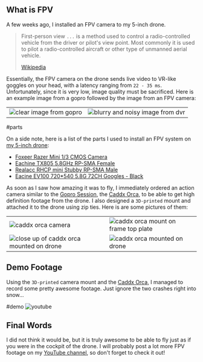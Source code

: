## What is FPV

A few weeks ago, I installed an FPV camera to my 5-inch drone.

> First-person view `...` is a method used to control a radio-controlled vehicle from the driver or pilot's view point. Most commonly it is used to pilot a radio-controlled aircraft or other type of unmanned aerial vehicle.
>
> [Wikipedia](<https://en.wikipedia.org/wiki/First-person_view_(radio_control)>)

Essentially, the FPV camera on the drone sends live video to VR-like goggles on your head, with a latency ranging from `22 - 35 ms`. Unfortunately, since it is very low, image quality must be sacrificed. Here is an example image from a gopro followed by the image from an FPV camera:

|                                                     |                                                            |
| --------------------------------------------------- | ---------------------------------------------------------- |
| ![clear image from gopro](HD-Footage/gopro.min.jpg) | ![blurry and noisy image from dvr](HD-Footage/dvr.min.jpg) |

#parts

On a side note, here is a list of the parts I used to install an FPV system on [my 5-inch drone](../98772/):

- [Foxeer Razer Mini 1/3 CMOS Camera](https://www.banggood.com/Foxeer-Razer-Mini-13-CMOS-HD-5MP-2_1mm-M12-Lens-1200TVL-43169-NTSCPAL-Switchable-FPV-Camera-For-RC-Drone-p-1578759.html?akmClientCountry=CA&rmmds=cart_middle_products&ID=6269620530498522237&cur_warehouse=USA)
- [Eachine TX805 5.8GHz RP-SMA Female](https://www.banggood.com/Eachine-TX805-5_8G-40CH-25-or-200-or-600-or-800mW-FPV-Transmitter-TX-LED-Display-Support-OSD-or-Pitmode-or-Smart-Audio-p-1333984.html?rmmds=search&ID=512671&cur_warehouse=USA)
- [Realacc RHCP mini Stubby RP-SMA Male](https://www.banggood.com/Realacc-RHCP-Super-mini-AXII-Stubby-5_8GHz-1_6dBi-Antenna-For-TX-RX-Fatshark-Goggles-p-1221877.html?akmClientCountry=CA&rmmds=cart_middle_products&ID=512670&cur_warehouse=CN)
- [Eacine EV100 720\*540 5.8G 72CH Googles - Black](https://www.banggood.com/Eachine-EV100-720+540-5_8G-72CH-FPV-Goggles-With-Dual-Antennas-Fan-7_4V-1000mAh-Battery-Case-For-RC-Drone-p-1182469.html?cur_warehouse=CN&ID=6157193&rmmds=search)

As soon as I saw how amazing it was to fly, I immediately ordered an action camera similar to the [Gopro Session](https://gopro.com/en/us/update/hero_session), the [Caddx Orca](https://www.banggood.com/Caddx-Orca-4K-HD-Recording-Mini-FPV-Camera-FOV-160-Degree-WiFi-Anti-Shake-DVR-Action-Cam-for-Outdoor-Photography-RC-Racing-Drone-Airplane-p-1590162.html?cur_warehouse=CN&rmmds=search), to be able to get high definition footage from the drone. I also designed a `3D-printed` mount and attached it to the drone using zip ties. Here is are some pictures of them:

|                                                                                      |                                                                                  |
| ------------------------------------------------------------------------------------ | -------------------------------------------------------------------------------- |
| ![caddx orca camera](HD-Footage/IMG_20210310_185350_5.min.jpg)                       | ![caddx orca mount on frame top plate](HD-Footage/IMG_20210310_185247_8.min.jpg) |
| ![close up of caddx orca mounted on drone](HD-Footage/IMG_20210310_185720_6.min.jpg) | ![caddx orca mounted on drone](HD-Footage/IMG_20210310_185705_8.min.jpg)         |

[//]: # 'https://stackoverflow.com/questions/4823468/comments-in-markdown'
[//]: # 'Finally, I created {a special program:: ./Music Offset Generator/index.html} which allows me to fly the drone synchronized to the music. To do so, it plays the music [8 beats] earlier in the left ear, meaning I can predict what the music will sound like.'

## Demo Footage

Using the `3D-printed` camera mount and the [Caddx Orca](https://www.banggood.com/Caddx-Orca-4K-HD-Recording-Mini-FPV-Camera-FOV-160-Degree-WiFi-Anti-Shake-DVR-Action-Cam-for-Outdoor-Photography-RC-Racing-Drone-Airplane-p-1590162.html?cur_warehouse=CN&rmmds=search), I managed to record some pretty awesome footage. Just ignore the two crashes right into snow...

#demo
![youtube](https://www.youtube.com/embed/KpCdQ5Hc82w)

## Final Words

I did not think it would be, but it is truly awesome to be able to fly just as if you were in the cockpit of the drone. I will probably post a lot more FPV footage on my [YouTube channel](https://www.youtube.com/channel/UCGj6pfxZ0XYJU29XNwXPPxg), so don't forget to check it out!
